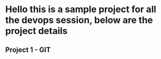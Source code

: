 # Hello this is a sample project for all the devops session, below are the project details

## Project 1 - GIT
